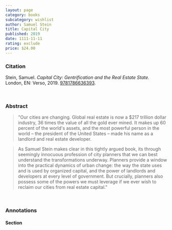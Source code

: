 ```yaml
---
layout: page
category: books
subcategory: wishlist
author: Samuel Stein
title: Capital City
published: 2019
date: 1111-11-11
rating: exclude
price: $24.00
---
```


### Citation

Stein, Samuel. *Capital City: Gentrification and the Real Estate State.* London, EN: Verso, 2019. [9781786636393](https://www.versobooks.com/en-ca/products/602-capital-city).

<br>

### Abstract

> "Our cities are changing. Global real estate is now a $217 trillion dollar industry, 36 times the value of all the gold ever mined. It makes up 60 percent of the world's assets, and the most powerful person in the world – the president of the United States – made his name as a landlord and real estate developer.

> As Samuel Stein makes clear in this tightly argued book, its through seemingly innocuous profession of city planners that we can best understand the transformations underway. Planners provide a window into the practical dynamics of urban change: the way the state uses and is used by organized capital, and the power of landlords and developers at every level of government. But crucially, planners also possess some of the powers we must leverage if we ever wish to reclaim our cities from real estate capital."

<br>

### Annotations

#### Section

<br>
